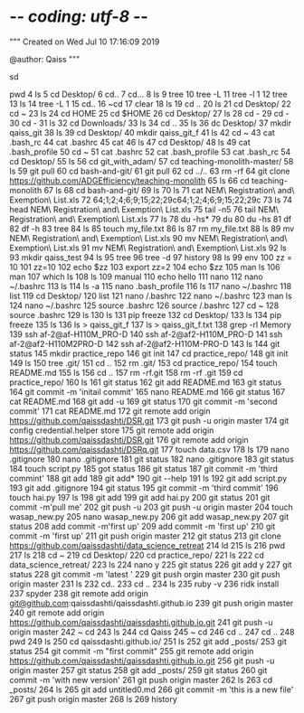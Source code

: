 # -*- coding: utf-8 -*-
"""
Created on Wed Jul 10 17:16:09 2019

@author: Qaiss
"""

sd

 pwd
    4  ls
    5  cd Desktop/
    6  cd..
    7  cd...
    8  ls
    9  tree
   10  tree -L
   11  tree -l 1
   12  tree
   13  ls
   14  tree -L 1
   15  cd..
   16  ~cd
   17  clear
   18  ls
   19  cd ..
   20  ls
   21  cd Desktop/
   22  cd ~
   23  ls
   24  cd HOME
   25  cd $HOME
   26  cd Desktop/
   27  ls
   28  cd -
   29  cd -
   30  cd -
   31  ls
   32  cd Downloads/
   33  ls
   34  cd ..
   35  ls
   36  dc Desktop/
   37  mkdir qaiss_git
   38  ls
   39  cd Desktop/
   40  mkdir qaiss_git_f
   41  ls
   42  cd ~
   43  cat .bash_rc
   44  cat .bashrc
   45  cat
   46  ls
   47  cd Desktop/
   48  ls
   49  cat .bash_profile
   50  cd ~
   51  cat .bashrc
   52  cat .bash_profile
   53  cat .bash_rc
   54  cd Desktop/
   55  ls
   56  cd git_with_adam/
   57  cd teaching-monolith-master/
   58  ls
   59  git pull
   60  cd bash-and-git/
   61  git pull
   62  cd ../..
   63  rm -rf
   64  git clone https://github.com/ADGEfficiency/teaching-monolith
   65  ls
   66  cd teaching-monolith
   67  ls
   68  cd bash-and-git/
   69  ls
   70  ls
   71  cat NEM\ Registration\ and\ Exemption\ List.xls
   72  64;1;2;4;6;9;15;22;29c64;1;2;4;6;9;15;22;29c
   73  ls
   74  head NEM\ Registration\ and\ Exemption\ List.xls
   75  tail -n5
   76  tail NEM\ Registration\ and\ Exemption\ List.xls
   77  ls
   78  du -hs*
   79  du
   80  du -hs
   81  df
   82  df -h
   83  tree
   84  ls
   85  touch my_file.txt
   86  ls
   87  rm my_file.txt
   88  ls
   89  mv NEM\ Registration\ and\ Exemption\ List.xls
   90  mv NEM\ Registration\ and\ Exemption\ List.xls
   91  mv NEM\ Registration\ and\ Exemption\ List.xls
   92  ls
   93  mkdir qaiss_test
   94  ls
   95  tree
   96  tree -d
   97  history
   98  ls
   99  env
  100  zz = 10
  101  zz=10
  102  echo $zz
  103  export zz=2
  104  echo $zz
  105  man ls
  106  man
  107  which ls
  108  ls
  109  manual
  110  echo hello
  111  nano
  112  nano ~/.bashrc
  113  ls
  114  ls -a
  115  nano .bash_profile
  116  ls
  117  nano ~/.bashrc
  118  list
  119  cd Desktop/
  120  list
  121  nano /.bashrc
  122  nano ~/.bashrc
  123  man ls
  124  nano ~/.bashrc
  125  source .bashrc
  126  source /.bashrc
  127  cd ~
  128  source .bashrc
  129  ls
  130  ls
  131  pip freeze
  132  cd Desktop/
  133  ls
  134  pip freeze
  135  ls
  136  ls > qaiss_git_f
  137  ls > qaiss_git_f.txt
  138  grep -rl Memory
  139  ssh af-2@af-H110M_PRO-D
  140  ssh af-2@af2-H110M_PRO-D
  141  ssh af-2@af2-H110M2PRO-D
  142  ssh af-2@af2-H110M-PRO-D
  143  ls
  144  git status
  145  mkdir practice_repo
  146  git init
  147  cd practice_repo/
  148  git init
  149  ls
  150  tree .git/
  151  cd ..
  152  rm .git/
  153  cd practice_repo/
  154  touch README.md
  155  ls
  156  cd ..
  157  rm -rf.git
  158  rm -rf .git
  159  cd practice_repo/
  160  ls
  161  git status
  162  git add README.md
  163  git status
  164  git commit -m 'initail commit'
  165  nano README.md
  166  git status
  167  cat README.md
  168  git add -u
  169  git status
  170  git commit -m 'second commit'
  171  cat README.md
  172  git remote add origin https://github.com/qaissdashti/DSR.git
  173  git push -u origin master
  174  git config credential.helper store
  175  git remote add origin https://github.com/qaissdashti/DSR.git
  176  git remote add origin https://github.com/qaissdashti/DSRq.git
  177  touch data.csv
  178  ls
  179  nano .gitignore
  180  nano .gitignore
  181  git status
  182  nano .gitignore
  183  git status
  184   touch script.py
  185  got status
  186  git status
  187  git commit -m 'third commint'
  188  git add
  189   git add*
  190  git --help
  191  ls
  192  git add script.py
  193  git add .gitignore
  194  git status
  195  git commit -m 'third commit'
  196  touch hai.py
  197  ls
  198  git add
  199  git add hai.py
  200  git status
  201  git commit -m'pull me'
  202  git push -u
  203  git push -u origin master
  204  touch wasap_new.py
  205  nano wasap_new.py
  206  git add wasap_new.py
  207  git status
  208  add commit -m'first up'
  209  add commit -m 'first up'
  210  git commit -m 'first up'
  211  git push origin master
  212  git status
  213  git clone https://github.com/qaissdashti/data_science_retreat
  214  ld
  215  ls
  216  pwd
  217  ls
  218  cd ~
  219  cd Desktop/
  220  cd practice_repo/
  221  ls
  222  cd data_science_retreat/
  223  ls
  224  nano y
  225  git status
  226  git add y
  227  git status
  228  git commit -m 'latest '
  229  git push orgin master
  230  git push origin master
  231  ls
  232  cd..
  233  cd ..
  234  ls
  235  ruby -v
  236  ridk install
  237  spyder
  238  git remote add origin git@github.com:qaissdashti/qaissdashti.github.io
  239  git push origin master
  240  git remote add origin https://github.com/qaissdashti/qaissdashti.github.io.git
  241  git push -u origin master
  242  ~ cd
  243  ls
  244  cd Qaiss
  245  ~ cd
  246  cd ..
  247  cd ..
  248  pwd
  249  ls
  250  cd qaissdashti.github.io/
  251  ls
  252  git add _posts/
  253  git status
  254  git commit -m "first commit"
  255  git remote add origin https://github.com/qaissdashti/qaissdashti.github.io.git
  256  git push -u origin master
  257  git status
  258  git add _posts/
  259  git status
  260  git commit -m 'with new version'
  261  git push origin master
  262  ls
  263  cd _posts/
  264  ls
  265  git add untitled0.md
  266  git commit -m 'this is a new file'
  267  git push origin master
  268  ls
  269  history
